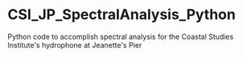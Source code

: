 # CSI_JP_SpectralAnalysis_Python
Python code to accomplish spectral analysis for the Coastal Studies Institute's hydrophone at Jeanette's Pier
